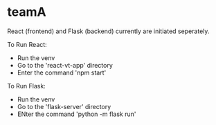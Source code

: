 # teamA

React (frontend) and Flask (backend) currently are initiated seperately.

To Run React:
- Run the venv
- Go to the 'react-vt-app' directory
- Enter the command 'npm start'


To Run Flask:
- Run the venv
- Go to the 'flask-server' directory
- ENter the command 'python -m flask run'
